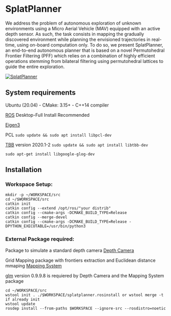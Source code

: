 # SplatPlanner

We address the problem of autonomous exploration of unknown environments using a Micro Aerial Vehicle (MAV) equipped with an active depth sensor. As such, the task consists in mapping the gradually discovered environment while planning the envisioned trajectories in real-time, using on-board computation only. To do so, we present SplatPlanner, an end-to-end autonomous planner that is based on a novel Permutohedral Frontier Filtering (PFF) which relies on a combination of highly efficient operations stemming from bilateral filtering using permutohedral lattices to guide the entire exploration. 

[![SplatPlanner](https://img.youtube.com/vi/DCcfA2HB1GI/0.jpg)](https://youtu.be/DCcfA2HB1GI)
## System requirements

Ubuntu (20.04) -  CMake: 3.15+ - C++14 compiler

[ROS](http://wiki.ros.org/ROS/Installation) Desktop-Full Install Recommended

[Eigen3](https://eigen.tuxfamily.org/index.php?title=Main_Page)

PCL ```sudo update && sudo apt install libpcl-dev```

[TBB](https://github.com/oneapi-src/oneTBB) version 2020.1-2 ```sudo update && sudo apt install libtbb-dev```

```sudo apt-get install libgoogle-glog-dev```

## Installation

### Workspace Setup:

```
mkdir -p ~/WORKSPACE/src
cd ~/$WORKSPACE/src
catkin init
catkin config --extend /opt/ros/"your distrib"
catkin config --cmake-args -DCMAKE_BUILD_TYPE=Release
catkin config --merge-devel
catkin config --cmake-args -DCMAKE_BUILD_TYPE=Release -DPYTHON_EXECUTABLE=/usr/bin/python3
```

### External Package required:
Package to simulate a standard depth camera
[Depth Camera](https://github.com/anthonybrunel/vulkan_depth_vision) 

Grid Mapping package with frontiers extraction and Euclidean distance mmaping
[Mapping System](https://github.com/anthonybrunel/map_core) 

[glm](https://github.com/g-truc/glm) version 0.9.9.8 is requiered by Depth Camera and the Mapping System package


```
cd ~/WORKSPACE/src
wstool init . ./$WORKSPACE/splatplanner.rosinstall or wstool merge -t if already init
wstool update
rosdep install --from-paths $WORKSPACE --ignore-src --rosdistro=noetic
```



